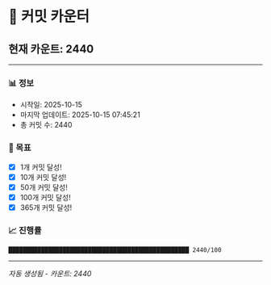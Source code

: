 # 🔢 커밋 카운터

## 현재 카운트: 2440

---

### 📊 정보
- 시작일: 2025-10-15
- 마지막 업데이트: 2025-10-15 07:45:21
- 총 커밋 수: 2440

### 🎯 목표
- [x] 1개 커밋 달성!
- [x] 10개 커밋 달성!
- [x] 50개 커밋 달성!
- [x] 100개 커밋 달성!
- [x] 365개 커밋 달성!

### 📈 진행률
```
██████████████████████████████████████████████████ 2440/100
```

---
*자동 생성됨 - 카운트: 2440*
